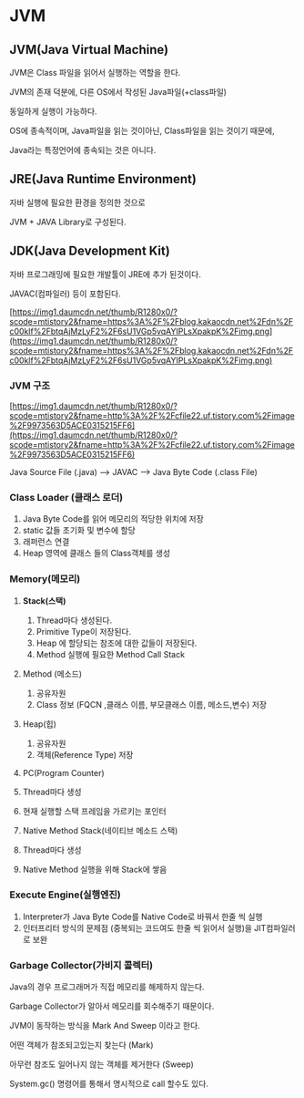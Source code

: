 # JVM

## JVM(Java Virtual Machine)

JVM은 Class 파일을 읽어서 실행하는 역할을 한다.

JVM의 존재 덕분에, 다른 OS에서 작성된 Java파일(+class파일)

동일하게 실행이 가능하다.

OS에 종속적이며, Java파일을 읽는 것이아닌, Class파일을 읽는 것이기 때문에,

Java라는 특정언어에 종속되는 것은 아니다.

## JRE(Java Runtime Environment)

자바 실행에 필요한 환경을 정의한 것으로

JVM + JAVA Library로 구성된다.

## JDK(Java Development Kit)

자바 프로그래밍에 필요한 개발툴이 JRE에 추가 된것이다.

JAVAC(컴파일러) 등이 포함된다.

[https://img1.daumcdn.net/thumb/R1280x0/?scode=mtistory2&fname=https%3A%2F%2Fblog.kakaocdn.net%2Fdn%2Fc00klf%2FbtqAjMzLyF2%2F6sU1VGp5vqAYIPLsXpakpK%2Fimg.png](https://img1.daumcdn.net/thumb/R1280x0/?scode=mtistory2&fname=https%3A%2F%2Fblog.kakaocdn.net%2Fdn%2Fc00klf%2FbtqAjMzLyF2%2F6sU1VGp5vqAYIPLsXpakpK%2Fimg.png)

### JVM 구조

[https://img1.daumcdn.net/thumb/R1280x0/?scode=mtistory2&fname=http%3A%2F%2Fcfile22.uf.tistory.com%2Fimage%2F9973563D5ACE0315215FF6](https://img1.daumcdn.net/thumb/R1280x0/?scode=mtistory2&fname=http%3A%2F%2Fcfile22.uf.tistory.com%2Fimage%2F9973563D5ACE0315215FF6)

Java Source File (.java) —> JAVAC —> Java Byte Code (.class File)

### Class Loader (클래스 로더)

1. Java Byte Code를 읽어 메모리의 적당한 위치에 저장
2. static 값들 초기화 및 변수에 할당
3. 래퍼런스 연결
4. Heap 영역에 클래스 들의 Class객체를 생성

### Memory(메모리)

1. **Stack(스택)**
    1. Thread마다 생성된다.
    2. Primitive Type이 저장된다.
    3. Heap 에 할당되는 참조에 대한 값들이 저장된다.
    4. Method 실행에 필요한 Method Call Stack

2. Method (메소드)
    1. 공유자원
    2. Class 정보 (FQCN ,클래스 이름, 부모클래스 이름, 메소드,변수) 저장

3. Heap(힙)
    1. 공유자원
    2. 객체(Reference Type) 저장

4. PC(Program Counter)

1. Thread마다 생성
2. 현재 실행할 스택 프레임을 가르키는 포인터

5. Native Method Stack(네이티브 메소드 스택)

1. Thread마다 생성
2. Native Method 실행을 위해 Stack에 쌓음

### Execute Engine(실행엔진)

1. Interpreter가 Java Byte Code를 Native Code로 바꿔서 한줄 씩 실행
2. 인터프리터 방식의 문제점 (중복되는 코드여도 한줄 씩 읽어서 실행)을 JIT컴파일러로 보완

### Garbage Collector(가비지 콜렉터)

Java의 경우 프로그래머가 직접 메모리를 해제하지 않는다.

Garbage Collector가 알아서 메모리를 회수해주기 때문이다.

JVM이 동작하는 방식을 Mark And Sweep 이라고 한다.

어떤 객체가 참조되고있는지 찾는다 (Mark)

아무런 참조도 일어나지 않는 객체를 제거한다 (Sweep)

System.gc() 명령어를 통해서 명시적으로 call 할수도 있다.